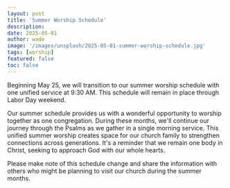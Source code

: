 ```yaml
---
layout: post
title: 'Summer Worship Schedule'
description:
date: 2025-05-01
author: wade
image: '/images/unsplash/2025-05-01-summer-worship-schedule.jpg'
tags: [worship]
featured: false
toc: false
---
```


Beginning May 25, we will transition to our summer worship schedule with one unified service at 9:30 AM. This schedule will remain in place through Labor Day weekend.

Our summer schedule provides us with a wonderful opportunity to worship together as one congregation. During these months, we'll continue our journey through the Psalms as we gather in a single morning service. This unified summer worship creates space for our church family to strengthen connections across generations. It's a reminder that we remain one body in Christ, seeking to approach God with our whole hearts.

Please make note of this schedule change and share the information with others who might be planning to visit our church during the summer months.

